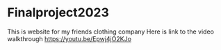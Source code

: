 # Finalproject2023
This is website for my friends clothing company 
Here is link to the video walkthrough 
https://youtu.be/Epwj4jO2KJo
